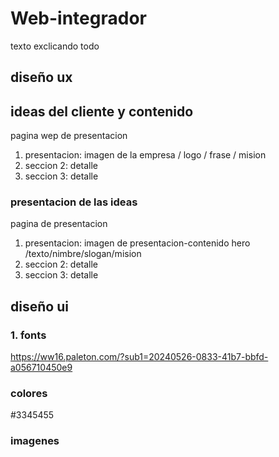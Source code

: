 # Web-integrador
 texto exclicando todo

## diseño ux

 ## ideas del cliente y contenido
 pagina wep de presentacion
 1. presentacion: imagen de la empresa / logo / frase / mision
 2. seccion 2: detalle
 3. seccion 3: detalle

### presentacion de las ideas
pagina de presentacion
1. presentacion: imagen de presentacion-contenido hero /texto/nimbre/slogan/mision
2. seccion 2: detalle
3. seccion 3: detalle

## diseño ui

### 1. fonts

https://ww16.paleton.com/?sub1=20240526-0833-41b7-bbfd-a056710450e9

### colores
#3345455

### imagenes
